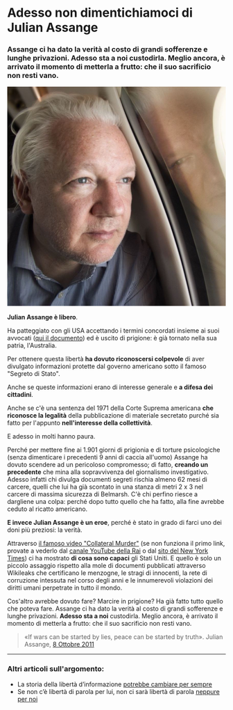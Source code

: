 # Adesso non dimentichiamoci di Julian Assange

### Assange ci ha dato la verità al costo di grandi sofferenze e lunghe privazioni. Adesso sta a noi custodirla. Meglio ancora, è arrivato il momento di metterla a frutto: che il suo sacrificio non resti vano.

![Julian Assange guarda fuori dal finestrino dell'aereo diretto al suo paese, l'Australia, a poche ore dalla scarcerazione](/img/assange-libero.jpeg)

**Julian Assange è libero**.

Ha patteggiato con gli USA accettando i termini concordati insieme ai suoi avvocati ([qui il documento](http://www.freeassangeroma.it/gov-uscourts-nmid.6474-1-0_2.pdf)) ed è uscito di prigione: è già tornato nella sua patria, l'Australia.

Per ottenere questa libertà **ha dovuto riconoscersi colpevole** di aver divulgato informazioni protette dal governo americano sotto il famoso "Segreto di Stato".

Anche se queste informazioni erano di interesse generale e **a difesa dei cittadini**.

Anche se c'è una sentenza del 1971 della Corte Suprema americana **che riconosce la legalità** della pubblicazione di materiale secretato purché sia fatto per l'appunto **nell'interesse della collettività**.

E adesso in molti hanno paura.

Perché per mettere fine ai 1.901 giorni di prigionia e di torture psicologiche (senza dimenticare i precedenti 9 anni di caccia all'uomo) Assange ha dovuto scendere ad un pericoloso compromesso; di fatto, **creando un precedente** che mina alla sopravvivenza del giornalismo investigativo. Adesso infatti chi divulga documenti segreti rischia almeno 62 mesi di carcere, quelli che lui ha già scontato in una stanza di metri 2 x 3 nel carcere di massima sicurezza di Belmarsh.
C'è chi perfino riesce a dargliene una colpa: perché dopo tutto quello che ha fatto, alla fine avrebbe ceduto al ricatto americano.

**E invece Julian Assange è un eroe**, perché è stato in grado di farci uno dei doni più preziosi: la verità.

Attraverso [il famoso video "Collateral Murder"](https://t.me/yuridiprodo/50) (se non funziona il primo link, provate a vederlo dal [canale YouTube della Rai](https://www.youtube.com/watch?v=2e3NbrTriQE) o dal [sito del New York Times](https://www.nytimes.com/video/multimedia/1248069533084/collateral-murder.html)) ci ha mostrato **di cosa sono capaci** gli Stati Uniti. E quello è solo un piccolo assaggio rispetto alla mole di documenti pubblicati attraverso Wikileaks che certificano le menzogne, le stragi di innocenti, la rete di corruzione intessuta nel corso degli anni e le innumerevoli violazioni dei diritti umani perpetrate in tutto il mondo.

Cos'altro avrebbe dovuto fare? Marcire in prigione? Ha già fatto tutto quello che poteva fare. Assange ci ha dato la verità al costo di grandi sofferenze e lunghe privazioni. **Adesso sta a noi** custodirla. Meglio ancora, è arrivato il momento di metterla a frutto: che il suo sacrificio non resti vano.

> «If wars can be started by lies, peace can be started by truth». Julian Assange, [8 Ottobre 2011](https://www.youtube.com/watch?v=nrSc3NtG52U)

---

### Altri articoli sull'argomento:
- La storia della libertà d’informazione [potrebbe cambiare per sempre](/articles/2024-02-20-liberta-di-informazione-in-pericolo.html)
- Se non c’è libertà di parola per lui, non ci sarà libertà di parola [neppure per noi](/articles/2024-05-23-liberate-assange-adesso.html)